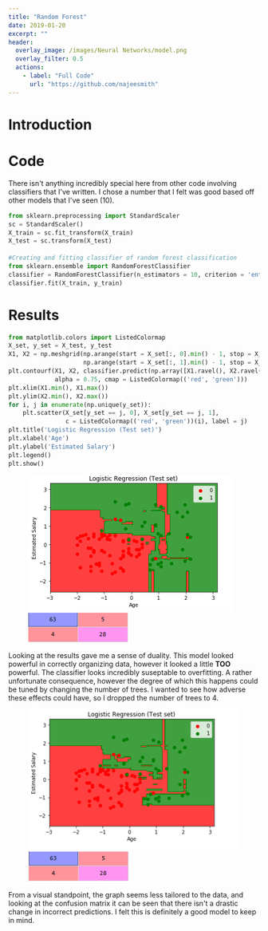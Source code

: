 ```yaml
---
title: "Random Forest"
date: 2019-01-20
excerpt: ""
header:
  overlay_image: /images/Neural Networks/model.png
  overlay_filter: 0.5
  actions:
    - label: "Full Code"
      url: "https://github.com/najeesmith"
---
```

# Introduction
# Code
There isn't anything incredibly special here from other code involving classifiers that I've written.
I chose a number that I felt was good based off other models that I've seen (10).

```python
from sklearn.preprocessing import StandardScaler
sc = StandardScaler()
X_train = sc.fit_transform(X_train)
X_test = sc.transform(X_test)

#Creating and fitting classifier of random forest classification
from sklearn.ensemble import RandomForestClassifier
classifier = RandomForestClassifier(n_estimators = 10, criterion = 'entropy', random_state = 0)
classifier.fit(X_train, y_train)
```

# Results
```python
from matplotlib.colors import ListedColormap
X_set, y_set = X_test, y_test
X1, X2 = np.meshgrid(np.arange(start = X_set[:, 0].min() - 1, stop = X_set[:, 0].max() + 1, step = 0.01),
                     np.arange(start = X_set[:, 1].min() - 1, stop = X_set[:, 1].max() + 1, step = 0.01))
plt.contourf(X1, X2, classifier.predict(np.array([X1.ravel(), X2.ravel()]).T).reshape(X1.shape),
             alpha = 0.75, cmap = ListedColormap(('red', 'green')))
plt.xlim(X1.min(), X1.max())
plt.ylim(X2.min(), X2.max())
for i, j in enumerate(np.unique(y_set)):
    plt.scatter(X_set[y_set == j, 0], X_set[y_set == j, 1],
                c = ListedColormap(('red', 'green'))(i), label = j)
plt.title('Logistic Regression (Test set)')
plt.xlabel('Age')
plt.ylabel('Estimated Salary')
plt.legend()
plt.show()
```

<figure class="half">
<a href="images\Classifiers\RF\Graph.PNG"><img src="images\Classifiers\RF\Graph.PNG"></a>
<a href="images\Classifiers\RF\CM_10_trees.PNG"><img src="images\Classifiers\RF\CM_10_trees.PNG"></a>
</figure>

Looking at the results gave me a sense of duality. This model looked powerful in correctly organizing data, however it looked a little **TOO** powerful. The classifier looks incredibly suseptable to overfitting. A rather unfortunate consequence, however the degree of which this happens could be tuned by changing the number of trees. I wanted to see how adverse these effects could have, so I dropped the number of trees to 4.

<figure class="half">
<a href="images\Classifiers\RF\Graph_4_trees.PNG"><img src="images\Classifiers\RF\Graph_4_trees.PNG"></a>
<a href="images\Classifiers\RF\CM_4_trees.PNG"><img src="images\Classifiers\RF\CM_4_trees.PNG"></a>
</figure>

From a visual standpoint, the graph seems less tailored to the data, and looking at the confusion matrix it can be seen that there isn't a drastic change in incorrect predictions. I felt this is definitely a good model to keep in mind. 
